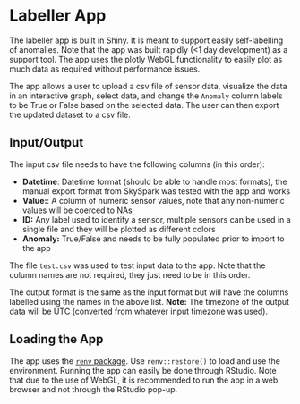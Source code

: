 # Labeller App

The labeller app is built in Shiny. It is meant to support easily self-labelling of anomalies. Note that the app was built rapidly (<1 day development) as a support tool. The app uses the plotly WebGL functionality to easily plot as much data as required without performance issues.

The app allows a user to upload a csv file of sensor data, visualize the data in an interactive graph, select data, and change the `Anomaly` column labels to be True or False based on the selected data. The user can then export the updated dataset to a csv file.

## Input/Output

The input csv file needs to have the following columns (in this order):

- **Datetime**: Datetime format (should be able to handle most formats), the manual export format from SkySpark was tested with the app and works
- **Value:**: A column of numeric sensor values, note that any non-numeric values will be coerced to NAs
- **ID:** Any label used to identify a sensor, multiple sensors can be used in a single file and they will be plotted as different colors
- **Anomaly:** True/False and needs to be fully populated prior to import to the app

The file `test.csv` was used to test input data to the app. Note that the column names are not required, they just need to be in this order.

The output format is the same as the input format but will have the columns labelled using the names in the above list. **Note:** The timezone of the output data will be UTC (converted from whatever input timezone was used).

## Loading the App

The app uses the [`renv` package](https://rstudio.github.io/renv/articles/renv.html). Use `renv::restore()` to load and use the environment. Running the app can easily be done through RStudio. Note that due to the use of WebGL, it is recommended to run the app in a web browser and not through the RStudio pop-up.